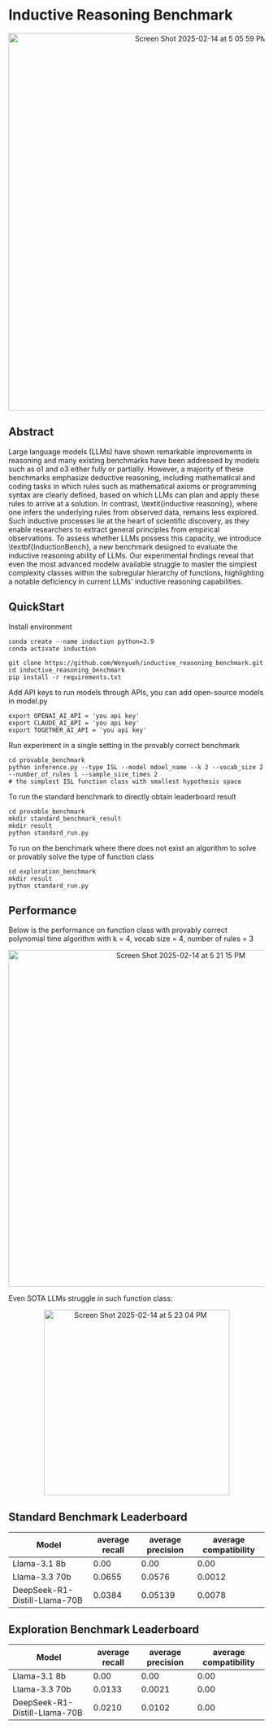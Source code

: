 # Inductive Reasoning Benchmark

<p align="center">
  <img width="742" alt="Screen Shot 2025-02-14 at 5 05 59 PM" src="https://github.com/user-attachments/assets/b7cbc723-01cc-45b4-ac61-18822ebf05ae" />
</p>



## Abstract
Large language models (LLMs) have shown remarkable improvements in reasoning and many existing benchmarks have been addressed by models such as o1 and o3 either fully or partially. However, a majority of these benchmarks emphasize deductive reasoning, including mathematical and coding tasks in which rules such as mathematical axioms or programming syntax are clearly defined, based on which LLMs can plan and apply these rules to arrive at a solution. In contrast, \textit{inductive reasoning}, where one infers the underlying rules from observed data, remains less explored. Such inductive processes lie at the heart of scientific discovery, as they enable researchers to extract general principles from empirical observations. To assess whether LLMs possess this capacity, we introduce \textbf{InductionBench}, a new benchmark designed to evaluate the inductive reasoning ability of LLMs. Our experimental findings reveal that even the most advanced modelw available struggle to master the simplest complexity classes within the subregular hierarchy of functions, highlighting a notable deficiency in current LLMs' inductive reasoning capabilities.


## QuickStart
Install environment
```
conda create --name induction python=3.9
conda activate induction

git clone https://github.com/Wenyueh/inductive_reasoning_benchmark.git
cd inductive_reasoning_benchmark
pip install -r requirements.txt
```
Add API keys to run models through APIs, you can add open-source models in model.py
```
export OPENAI_AI_API = 'you api key'
export CLAUDE_AI_API = 'you api key'
export TOGETHER_AI_API = 'you api key'
```
Run experiment in a single setting in the provably correct benchmark
```
cd provable_benchmark
python inference.py --type ISL --model mdoel_name --k 2 --vocab_size 2 --number_of_rules 1 --sample_size_times 2
# the simplest ISL function class with smallest hypothesis space
```
To run the standard benchmark to directly obtain leaderboard result
```
cd provable_benchmark
mkdir standard_benchmark_result
mkdir result
python standard_run.py
```
To run on the benchmark where there does not exist an algorithm to solve or provably solve the type of function class
```
cd exploration_benchmark
mkdir result
python standard_run.py
```

## Performance
Below is the performance on function class with provably correct polynomial time algorithm with k = 4, vocab size = 4, number of rules = 3
<p align="center">
  <img width="662" alt="Screen Shot 2025-02-14 at 5 21 15 PM" src="https://github.com/user-attachments/assets/15642df6-b07c-4ed5-8474-374b2d66aa16" />
</p>

Even SOTA LLMs struggle in such function class:
<p align="center">
<img width="365" alt="Screen Shot 2025-02-14 at 5 23 04 PM" src="https://github.com/user-attachments/assets/8b4e9b65-f106-4991-bcfa-4321b8ed8a8b" />
</p>

## Standard Benchmark Leaderboard

Model | average recall | average precision | average compatibility
------|------|------|------
Llama-3.1 8b | 0.00 | 0.00 | 0.00
Llama-3.3 70b | 0.0655 | 0.0576 | 0.0012
DeepSeek-R1-Distill-Llama-70B | 0.0384 | 0.05139 | 0.0078 


## Exploration Benchmark Leaderboard

Model | average recall | average precision | average compatibility
------|------|------|------
Llama-3.1 8b | 0.00 | 0.00 | 0.00
Llama-3.3 70b | 0.0133 | 0.0021 | 0.00
DeepSeek-R1-Distill-Llama-70B | 0.0210 | 0.0102 | 0.00 
